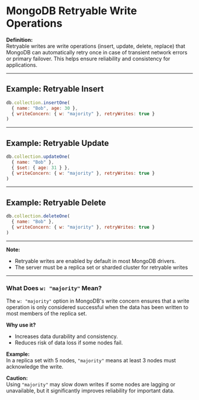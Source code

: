 # MongoDB Retryable Write Operations

**Definition:**  
Retryable writes are write operations (insert, update, delete, replace) that MongoDB can automatically retry once in case of transient network errors or primary failover. This helps ensure reliability and consistency for applications.

---

## Example: Retryable Insert

```js
db.collection.insertOne(
  { name: "Bob", age: 30 },
  { writeConcern: { w: "majority" }, retryWrites: true }
)
```

---

## Example: Retryable Update

```js
db.collection.updateOne(
  { name: "Bob" },
  { $set: { age: 31 } },
  { writeConcern: { w: "majority" }, retryWrites: true }
)
```

---

## Example: Retryable Delete

```js
db.collection.deleteOne(
  { name: "Bob" },
  { writeConcern: { w: "majority" }, retryWrites: true }
)
```

---

**Note:**  
- Retryable writes are enabled by default in most MongoDB drivers.
- The server must be a replica set or sharded cluster for retryable writes
---
### What Does `w: "majority"` Mean?

The `w: "majority"` option in MongoDB's write concern ensures that a write operation is only considered successful when the data has been written to most members of the replica set.

**Why use it?**
- Increases data durability and consistency.
- Reduces risk of data loss if some nodes fail.

**Example:**  
In a replica set with 5 nodes, `"majority"` means at least 3 nodes must acknowledge the write.

**Caution:**  
Using `"majority"` may slow down writes if some nodes are lagging or unavailable, but it significantly improves reliability for important data.


